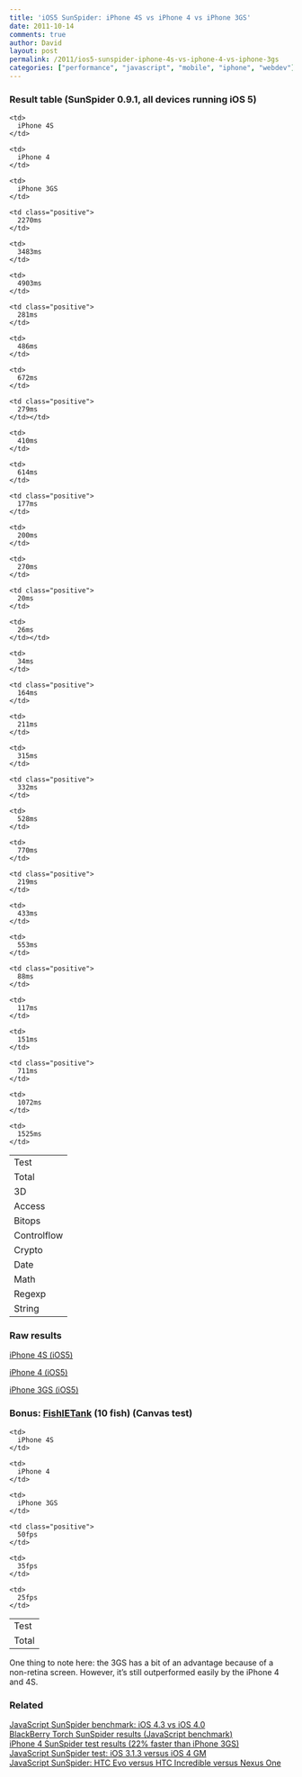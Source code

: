 ```yaml
---
title: 'iOS5 SunSpider: iPhone 4S vs iPhone 4 vs iPhone 3GS'
date: 2011-10-14
comments: true
author: David
layout: post
permalink: /2011/ios5-sunspider-iphone-4s-vs-iphone-4-vs-iphone-3gs
categories: ["performance", "javascript", "mobile", "iphone", "webdev"]
---
```

### Result table (SunSpider 0.9.1, all devices running iOS 5)

<table style="width: 100%;">
  <tr>
    <td>
      Test
    </td>
    
    <td>
      iPhone 4S
    </td>
    
    <td>
      iPhone 4
    </td>
    
    <td>
      iPhone 3GS
    </td>
  </tr>
  
  <tr>
    <td>
      Total
    </td>
    
    <td class="positive">
      2270ms
    </td>
    
    <td>
      3483ms
    </td>
    
    <td>
      4903ms
    </td>
  </tr>
  
  <tr>
    <td>
      3D
    </td>
    
    <td class="positive">
      281ms
    </td>
    
    <td>
      486ms
    </td>
    
    <td>
      672ms
    </td>
  </tr>
  
  <tr>
    <td>
      Access
    </td>
    
    <td class="positive">
      279ms
    </td></td> 
    
    <td>
      410ms
    </td>
    
    <td>
      614ms
    </td>
  </tr>
  
  <tr>
    <td>
      Bitops
    </td>
    
    <td class="positive">
      177ms
    </td>
    
    <td>
      200ms
    </td>
    
    <td>
      270ms
    </td>
  </tr>
  
  <tr>
    <td>
      Controlflow
    </td>
    
    <td class="positive">
      20ms
    </td>
    
    <td>
      26ms
    </td></td> 
    
    <td>
      34ms
    </td>
  </tr>
  
  <tr>
    <td>
      Crypto
    </td>
    
    <td class="positive">
      164ms
    </td>
    
    <td>
      211ms
    </td>
    
    <td>
      315ms
    </td>
  </tr>
  
  <tr>
    <td>
      Date
    </td>
    
    <td class="positive">
      332ms
    </td>
    
    <td>
      528ms
    </td>
    
    <td>
      770ms
    </td>
  </tr>
  
  <tr>
    <td>
      Math
    </td>
    
    <td class="positive">
      219ms
    </td>
    
    <td>
      433ms
    </td>
    
    <td>
      553ms
    </td>
  </tr>
  
  <tr>
    <td>
      Regexp
    </td>
    
    <td class="positive">
      88ms
    </td>
    
    <td>
      117ms
    </td>
    
    <td>
      151ms
    </td>
  </tr>
  
  <tr>
    <td>
      String
    </td>
    
    <td class="positive">
      711ms
    </td>
    
    <td>
      1072ms
    </td>
    
    <td>
      1525ms
    </td>
  </tr>
</table>

### Raw results

[iPhone 4S (iOS5)][1]

[iPhone 4 (iOS5)][2]

[iPhone 3GS (iOS5)][3]

### Bonus: [FishIETank][4] (10 fish) (Canvas test)

<table style="width: 100%;">
  <tr>
    <td>
      Test
    </td>
    
    <td>
      iPhone 4S
    </td>
    
    <td>
      iPhone 4
    </td>
    
    <td>
      iPhone 3GS
    </td>
  </tr>
  
  <tr>
    <td>
      Total
    </td>
    
    <td class="positive">
      50fps
    </td>
    
    <td>
      35fps
    </td>
    
    <td>
      25fps
    </td>
  </tr>
</table>

One thing to note here: the 3GS has a bit of an advantage because of a non-retina screen. However, it&#8217;s still outperformed easily by the iPhone 4 and 4S.

### Related

[JavaScript SunSpider benchmark: iOS 4.3 vs iOS 4.0][5]  
[BlackBerry Torch SunSpider results (JavaScript benchmark)][6]  
[iPhone 4 SunSpider test results (22% faster than iPhone 3GS)][7]  
[JavaScript SunSpider test: iOS 3.1.3 versus iOS 4 GM][8]  
[JavaScript SunSpider: HTC Evo versus HTC Incredible versus Nexus One][9]

 [1]: http://www.webkit.org/perf/sunspider-0.9.1/sunspider-0.9.1/results.html?%7B%22v%22:%20%22sunspider-0.9.1%22,%20%223d-cube%22:%5B98,100,97,101,98,98,99,99,100,105%5D,%223d-morph%22:%5B72,75,72,74,72,74,72,72,72,73%5D,%223d-raytrace%22:%5B107,107,108,111,108,108,108,109,110,108%5D,%22access-binary-trees%22:%5B48,48,53,51,47,49,51,54,52,47%5D,%22access-fannkuch%22:%5B121,120,124,120,121,121,120,120,125,120%5D,%22access-nbody%22:%5B70,72,71,71,71,72,70,70,69,70%5D,%22access-nsieve%22:%5B35,40,38,38,37,35,35,36,38,37%5D,%22bitops-3bit-bits-in-byte%22:%5B29,29,29,28,29,29,29,29,29,29%5D,%22bitops-bits-in-byte%22:%5B39,36,37,39,37,36,36,37,38,37%5D,%22bitops-bitwise-and%22:%5B47,48,48,46,49,48,49,51,48,47%5D,%22bitops-nsieve-bits%22:%5B65,63,62,62,62,62,63,63,63,62%5D,%22controlflow-recursive%22:%5B19,20,20,20,19,20,20,19,20,20%5D,%22crypto-aes%22:%5B94,96,96,100,103,102,96,96,96,99%5D,%22crypto-md5%22:%5B36,37,37,38,37,36,39,36,38,39%5D,%22crypto-sha1%22:%5B29,28,30,28,30,29,29,28,29,29%5D,%22date-format-tofte%22:%5B171,182,167,168,170,172,167,170,181,172%5D,%22date-format-xparb%22:%5B160,159,161,158,160,168,162,156,159,158%5D,%22math-cordic%22:%5B81,79,76,77,77,77,78,77,76,77%5D,%22math-partial-sums%22:%5B92,92,92,92,94,92,92,91,92,94%5D,%22math-spectral-norm%22:%5B49,49,49,49,51,49,49,50,48,52%5D,%22regexp-dna%22:%5B91,87,88,87,88,88,88,87,88,87%5D,%22string-base64%22:%5B89,88,86,92,87,91,96,87,87,87%5D,%22string-fasta%22:%5B91,92,92,91,94,94,95,95,89,89%5D,%22string-tagcloud%22:%5B144,147,147,145,144,145,144,144,148,150%5D,%22string-unpack-code%22:%5B246,243,238,244,254,249,243,249,240,238%5D,%22string-validate-input%22:%5B145,134,136,137,140,137,137,137,141,149%5D%7D
 [2]: http://www.webkit.org/perf/sunspider-0.9.1/sunspider-0.9.1/results.html?%7B%22v%22:%20%22sunspider-0.9.1%22,%20%223d-cube%22:%5B175,179,192,175,180,174,181,174,173,182%5D,%223d-morph%22:%5B138,137,136,135,136,135,136,137,144,135%5D,%223d-raytrace%22:%5B166,171,174,174,166,178,168,167,169,168%5D,%22access-binary-trees%22:%5B61,61,62,58,57,56,57,56,60,57%5D,%22access-fannkuch%22:%5B141,142,143,146,141,142,148,142,146,148%5D,%22access-nbody%22:%5B154,152,147,146,144,148,146,154,146,149%5D,%22access-nsieve%22:%5B59,59,57,67,58,60,57,58,59,59%5D,%22bitops-3bit-bits-in-byte%22:%5B29,29,29,28,34,29,28,28,29,28%5D,%22bitops-bits-in-byte%22:%5B40,40,41,40,41,40,42,41,41,41%5D,%22bitops-bitwise-and%22:%5B58,59,60,58,60,58,59,62,58,58%5D,%22bitops-nsieve-bits%22:%5B71,76,70,75,71,69,72,71,70,70%5D,%22controlflow-recursive%22:%5B26,25,25,26,25,26,25,25,26,27%5D,%22crypto-aes%22:%5B124,132,124,124,126,123,123,125,122,127%5D,%22crypto-md5%22:%5B48,48,48,50,50,50,50,50,50,50%5D,%22crypto-sha1%22:%5B36,37,36,35,36,37,36,37,36,36%5D,%22date-format-tofte%22:%5B265,267,265,314,259,260,257,266,263,260%5D,%22date-format-xparb%22:%5B258,265,258,259,265,259,259,264,259,260%5D,%22math-cordic%22:%5B291,141,141,141,147,140,140,141,178,140%5D,%22math-partial-sums%22:%5B174,173,179,180,171,174,171,179,177,171%5D,%22math-spectral-norm%22:%5B102,98,97,98,97,97,99,100,99,98%5D,%22regexp-dna%22:%5B115,114,114,116,115,119,122,112,120,122%5D,%22string-base64%22:%5B120,123,116,121,114,118,116,115,117,117%5D,%22string-fasta%22:%5B128,125,122,129,122,130,129,131,123,128%5D,%22string-tagcloud%22:%5B208,209,209,206,215,210,210,209,211,219%5D,%22string-unpack-code%22:%5B401,412,410,413,406,422,412,413,410,414%5D,%22string-validate-input%22:%5B205,208,199,200,205,207,206,212,206,211%5D%7D
 [3]: http://www.webkit.org/perf/sunspider-0.9.1/sunspider-0.9.1/results.html?%7B%22v%22:%20%22sunspider-0.9.1%22,%20%223d-cube%22:%5B245,251,245,317,247,244,250,249,250,250%5D,%223d-morph%22:%5B191,184,186,189,186,190,202,190,194,188%5D,%223d-raytrace%22:%5B222,226,223,222,229,227,234,229,227,231%5D,%22access-binary-trees%22:%5B86,87,87,93,89,89,92,92,94,85%5D,%22access-fannkuch%22:%5B189,188,190,189,350,187,188,189,188,190%5D,%22access-nbody%22:%5B195,194,193,204,585,196,198,199,194,194%5D,%22access-nsieve%22:%5B83,94,86,82,84,83,83,83,82,84%5D,%22bitops-3bit-bits-in-byte%22:%5B38,40,37,38,38,43,40,38,38,40%5D,%22bitops-bits-in-byte%22:%5B70,54,53,58,62,55,59,55,54,54%5D,%22bitops-bitwise-and%22:%5B78,78,79,79,82,79,77,76,77,79%5D,%22bitops-nsieve-bits%22:%5B93,94,94,95,93,94,93,93,101,99%5D,%22controlflow-recursive%22:%5B34,34,32,34,33,34,33,33,36,35%5D,%22crypto-aes%22:%5B365,173,173,174,174,184,177,172,170,171%5D,%22crypto-md5%22:%5B101,65,64,68,67,69,65,66,65,67%5D,%22crypto-sha1%22:%5B75,49,48,50,51,48,49,54,49,49%5D,%22date-format-tofte%22:%5B618,358,357,361,373,365,367,482,379,372%5D,%22date-format-xparb%22:%5B408,360,349,354,371,365,371,369,359,363%5D,%22math-cordic%22:%5B199,191,192,188,188,188,190,188,190,191%5D,%22math-partial-sums%22:%5B228,227,228,225,229,232,227,232,229,227%5D,%22math-spectral-norm%22:%5B160,132,131,131,130,131,131,130,133,130%5D,%22regexp-dna%22:%5B158,149,148,151,150,149,152,148,153,148%5D,%22string-base64%22:%5B164,163,176,167,171,172,175,172,181,174%5D,%22string-fasta%22:%5B227,187,176,179,167,175,176,189,176,172%5D,%22string-tagcloud%22:%5B303,288,270,277,284,289,282,284,281,284%5D,%22string-unpack-code%22:%5B1029,531,527,523,543,545,553,545,538,541%5D,%22string-validate-input%22:%5B296,300,297,299,299,293,298,320,296,296%5D%7D
 [4]: http://ie.microsoft.com/testdrive/Performance/FishIETank/
 [5]: http://davidbcalhoun.com/2011/javascript-sunspider-benchmark-ios-4-3-vs-ios-4-0
 [6]: http://davidbcalhoun.com/2010/blackberry-torch-sunspider-results-javascript-benchmark
 [7]: http://davidbcalhoun.com/2010/iphone-4-sunspider-test-results
 [8]: http://davidbcalhoun.com/2010/sunspider-ios-3-1-3-versus-ios-4-gm
 [9]: http://davidbcalhoun.com/2010/javascript-sunspider-htc-evo-versus-htc-incredible-versus-nexus-one